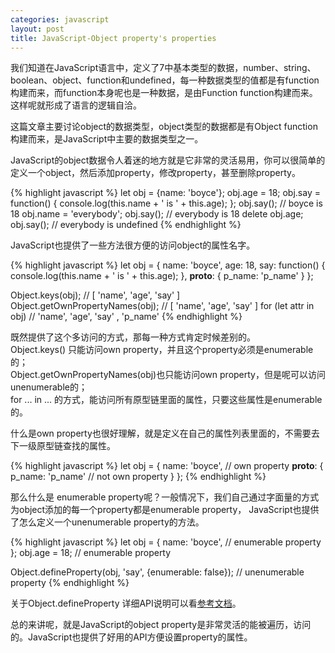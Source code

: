 ```yaml
---
categories: javascript
layout: post
title: JavaScript-Object property's properties
---
```


我们知道在JavaScript语言中，定义了7中基本类型的数据，number、string、boolean、object、function和undefined，每一种数据类型的值都是有function构建而来，而function本身呢也是一种数据，是由Function function构建而来。这样呢就形成了语言的逻辑自洽。    

这篇文章主要讨论object的数据类型，object类型的数据都是有Object function构建而来，是JavaScript中主要的数据类型之一。

JavaScript的object数据令人着迷的地方就是它非常的灵活易用，你可以很简单的定义一个object，然后添加property，修改property，甚至删除property。

{% highlight javascript %}
let obj = {name: 'boyce'};
obj.age = 18;
obj.say = function() {
    console.log(this.name + ' is ' + this.age);
};
obj.say(); // boyce is 18
obj.name = 'everybody';
obj.say(); // everybody is 18
delete obj.age;
obj.say(); // everybody is undefined
{% endhighlight %}

JavaScript也提供了一些方法很方便的访问object的属性名字。

{% highlight javascript %}
let obj = {
    name: 'boyce',
    age: 18,
    say: function() {
        console.log(this.name + ' is ' + this.age);
    },
    __proto__: {
        p_name: 'p_name'
    }
};

Object.keys(obj); // [ 'name', 'age', 'say' ]
Object.getOwnPropertyNames(obj); // [ 'name', 'age', 'say' ]
for (let attr in obj)  // 'name', 'age', 'say' , 'p_name'
{% endhighlight %}

既然提供了这个多访问的方式，那每一种方式肯定时候差别的。    
Object.keys() 只能访问own property，并且这个property必须是enumerable的；    
Object.getOwnPropertyNames(obj)也只能访问own property，但是呢可以访问unenumerable的；    
for ... in ... 的方式，能访问所有原型链里面的属性，只要这些属性是enumerable的。   

什么是own property也很好理解，就是定义在自己的属性列表里面的，不需要去下一级原型链查找的属性。

{% highlight javascript %}
let obj = {
    name: 'boyce', // own property
    __proto__: {
        p_name: 'p_name' // not own property
    }
};
{% endhighlight %}

那么什么是 enumerable property呢？一般情况下，我们自己通过字面量的方式为object添加的每一个property都是enumerable property，
JavaScript也提供了怎么定义一个unenumerable property的方法。

{% highlight javascript %}
let obj = {
    name: 'boyce', // enumerable property
};
obj.age = 18; // enumerable property

Object.defineProperty(obj, 'say', {enumerable: false}); // unenumerable property
{% endhighlight %}

关于Object.defineProperty 详细API说明可以看[参考文档](https://developer.mozilla.org/en-US/docs/Web/JavaScript/Reference/Global_Objects/Object/defineProperty)。   

总的来讲呢，就是JavaScript的object property是非常灵活的能被遍历，访问的。JavaScript也提供了好用的API方便设置property的属性。








